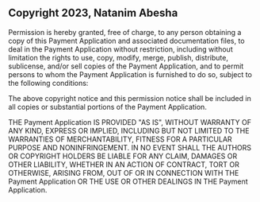 ## Copyright 2023, Natanim Abesha
Permission is hereby granted, free of charge, to any person obtaining a copy of this Payment Application and associated documentation files, to deal in the Payment Application without restriction, including without limitation the rights to use, copy, modify, merge, publish, distribute, sublicense, and/or sell copies of the Payment Application, and to permit persons to whom the Payment Application is furnished to do so, subject to the following conditions:

The above copyright notice and this permission notice shall be included in all copies or substantial portions of the Payment Application.

THE Payment Application IS PROVIDED "AS IS", WITHOUT WARRANTY OF ANY KIND, EXPRESS OR IMPLIED, INCLUDING BUT NOT LIMITED TO THE WARRANTIES OF MERCHANTABILITY, FITNESS FOR A PARTICULAR PURPOSE AND NONINFRINGEMENT. IN NO EVENT SHALL THE AUTHORS OR COPYRIGHT HOLDERS BE LIABLE FOR ANY CLAIM, DAMAGES OR OTHER LIABILITY, WHETHER IN AN ACTION OF CONTRACT, TORT OR OTHERWISE, ARISING FROM, OUT OF OR IN CONNECTION WITH THE Payment Application OR THE USE OR OTHER DEALINGS IN THE Payment Application.
